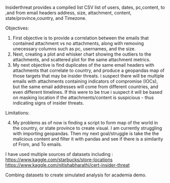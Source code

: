 Insiderthreat provides a compiled list CSV list of users, dates, pc,content, to ,and from email headers address, size, attachment, content, state/province,country, and Timezone.


Objectives:

1. First objective is to provide a correlation between the emails that contained attachment vs no attachments, along with removing unecessary columns such as pc, usernames, and the size. 
2. Next, creating a plot and whisker chart showing the outliers to the attachments, and scattered plot for the same attachment metrics. 
3. My next objective is find duplicates of the same email headers with attachments that correlate to country, and produce a geopandas map of those targets that may be insider threats. i suspect there will be multiple emails with attachments containing indicators of compromise (IOCs), but the same email addresses will come from different countries, and even different timelines. If this were to be true i suspect it will be based on masking location if the attachments/content is suspicious - thus indicating signs of insider threats. 


Limitations:

4. My problems as of now is finding a script to form map of the world in the country, or state province  to create visual. I am currently struggling with importing geopandas. Then my next goal/struggle is take the the malicious content and filter it with pandas and see if there is a similarity of From, and To emails.

I have used multiple sources of datasets including :
https://www.kaggle.com/starbucks/store-locations
https://www.kaggle.com/nitishabharathi/cert-insider-threat

Combing datasets to create simulated analysis for academia demo.
